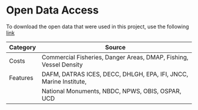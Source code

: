 # Open Data Access
To download the open data that were used in this project, use the following [link](https://data.marine.ie/data/celtic_sea_sensitivity_study.zip)

| Category | Source                                                                 |
|----------|------------------------------------------------------------------------|
| Costs    | Commercial Fisheries, Danger Areas, DMAP, Fishing, Vessel Density      |
| Features | DAFM, DATRAS ICES, DECC, DHLGH, EPA, IFI, JNCC, Marine Institute,      |
|          | National Monuments, NBDC, NPWS, OBIS, OSPAR, UCD                       |

